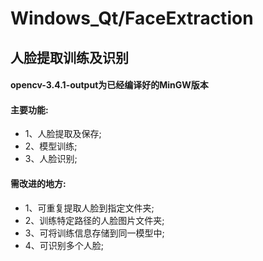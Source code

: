 Windows_Qt/FaceExtraction
==============================

人脸提取训练及识别
------------------------------

#### opencv-3.4.1-output为已经编译好的MinGW版本  

#### 主要功能:  
* 1、人脸提取及保存;  
* 2、模型训练;  
* 3、人脸识别;  

#### 需改进的地方:  
* 1、可重复提取人脸到指定文件夹;  
* 2、训练特定路径的人脸图片文件夹;  
* 3、可将训练信息存储到同一模型中;  
* 4、可识别多个人脸;  


